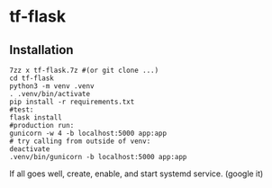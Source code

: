 # tf-flask

## Installation

	7zz x tf-flask.7z #(or git clone ...)
	cd tf-flask
	python3 -m venv .venv
	. .venv/bin/activate
	pip install -r requirements.txt
	#test:
	flask install
	#production run:
	gunicorn -w 4 -b localhost:5000 app:app
	# try calling from outside of venv:
	deactivate
	.venv/bin/gunicorn -b localhost:5000 app:app


If all goes well, create, enable, and start systemd service. (google it)

